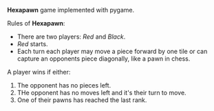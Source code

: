 **Hexapawn** game implemented with pygame.

Rules of **Hexapawn**:
- There are two players: *Red* and *Black*.
- *Red* starts.
- Each turn each player may move a piece forward by one tile or can capture an opponents piece diagonally, like a pawn in chess.

A player wins if either:
1. The opponent has no pieces left.
2. THe opponent has no moves left and it's their turn to move.
3. One of their pawns has reached the last rank.